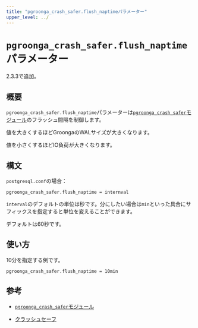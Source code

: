 ```yaml
---
title: "pgroonga_crash_safer.flush_naptimeパラメーター"
upper_level: ../
---
```


# `pgroonga_crash_safer.flush_naptime`パラメーター

2.3.3で追加。

## 概要

`pgroonga_crash_safer.flush_naptime`パラメーターは[`pgroonga_crash_safer`モジュール][pgroonga-crash-safer]のフラッシュ間隔を制御します。

値を大きくするほどGroongaのWALサイズが大きくなります。

値を小さくするほどIO負荷が大きくなります。

## 構文

`postgresql.conf`の場合：

```text
pgroonga_crash_safer.flush_naptime = internval
```

`interval`のデフォルトの単位は秒です。分にしたい場合は`min`といった具合にサフィックスを指定すると単位を変えることができます。

デフォルトは60秒です。

## 使い方

10分を指定する例です。

```text
pgroonga_crash_safer.flush_naptime = 10min
```

## 参考

  * [`pgroonga_crash_safer`モジュール][pgroonga-crash-safer]

  * [クラッシュセーフ][crash-safe]

[pgroonga-crash-safer]:../modules/pgroonga-crash-safer.html

[crash-safe]:../crash-safe.html
